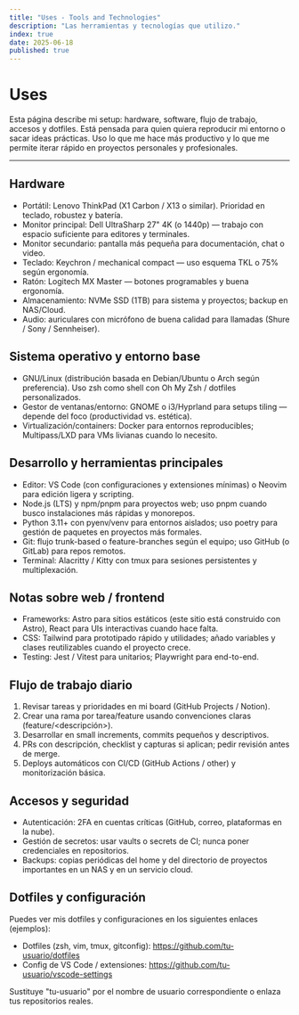 ```yaml
---
title: "Uses - Tools and Technologies"
description: "Las herramientas y tecnologías que utilizo."
index: true
date: 2025-06-18
published: true
---
```


# Uses

Esta página describe mi setup: hardware, software, flujo de trabajo, accesos y dotfiles. Está pensada para quien quiera reproducir mi entorno o sacar ideas prácticas. Uso lo que me hace más productivo y lo que me permite iterar rápido en proyectos personales y profesionales.

---

## Hardware

- Portátil: Lenovo ThinkPad (X1 Carbon / X13 o similar). Prioridad en teclado, robustez y batería.
- Monitor principal: Dell UltraSharp 27" 4K (o 1440p) — trabajo con espacio suficiente para editores y terminales.
- Monitor secundario: pantalla más pequeña para documentación, chat o video.
- Teclado: Keychron / mechanical compact — uso esquema TKL o 75% según ergonomía.
- Ratón: Logitech MX Master — botones programables y buena ergonomía.
- Almacenamiento: NVMe SSD (1TB) para sistema y proyectos; backup en NAS/Cloud.
- Audio: auriculares con micrófono de buena calidad para llamadas (Shure / Sony / Sennheiser).

## Sistema operativo y entorno base

- GNU/Linux (distribución basada en Debian/Ubuntu o Arch según preferencia). Uso zsh como shell con Oh My Zsh / dotfiles personalizados.
- Gestor de ventanas/entorno: GNOME o i3/Hyprland para setups tiling — depende del foco (productividad vs. estética).
- Virtualización/containers: Docker para entornos reproducibles; Multipass/LXD para VMs livianas cuando lo necesito.

## Desarrollo y herramientas principales

- Editor: VS Code (con configuraciones y extensiones mínimas) o Neovim para edición ligera y scripting.
- Node.js (LTS) y npm/pnpm para proyectos web; uso pnpm cuando busco instalaciones más rápidas y monorepos.
- Python 3.11+ con pyenv/venv para entornos aislados; uso poetry para gestión de paquetes en proyectos más formales.
- Git: flujo trunk-based o feature-branches según el equipo; uso GitHub (o GitLab) para repos remotos.
- Terminal: Alacritty / Kitty con tmux para sesiones persistentes y multiplexación.

## Notas sobre web / frontend

- Frameworks: Astro para sitios estáticos (este sitio está construido con Astro), React para UIs interactivas cuando hace falta.
- CSS: Tailwind para prototipado rápido y utilidades; añado variables y clases reutilizables cuando el proyecto crece.
- Testing: Jest / Vitest para unitarios; Playwright para end-to-end.

## Flujo de trabajo diario

1. Revisar tareas y prioridades en mi board (GitHub Projects / Notion).
2. Crear una rama por tarea/feature usando convenciones claras (feature/<descripción>).
3. Desarrollar en small increments, commits pequeños y descriptivos.
4. PRs con descripción, checklist y capturas si aplican; pedir revisión antes de merge.
5. Deploys automáticos con CI/CD (GitHub Actions / other) y monitorización básica.

## Accesos y seguridad

- Autenticación: 2FA en cuentas críticas (GitHub, correo, plataformas en la nube).
- Gestión de secretos: usar vaults o secrets de CI; nunca poner credenciales en repositorios.
- Backups: copias periódicas del home y del directorio de proyectos importantes en un NAS y en un servicio cloud.

## Dotfiles y configuración

Puedes ver mis dotfiles y configuraciones en los siguientes enlaces (ejemplos):

- Dotfiles (zsh, vim, tmux, gitconfig): https://github.com/tu-usuario/dotfiles
- Config de VS Code / extensiones: https://github.com/tu-usuario/vscode-settings

Sustituye "tu-usuario" por el nombre de usuario correspondiente o enlaza tus repositorios reales.
